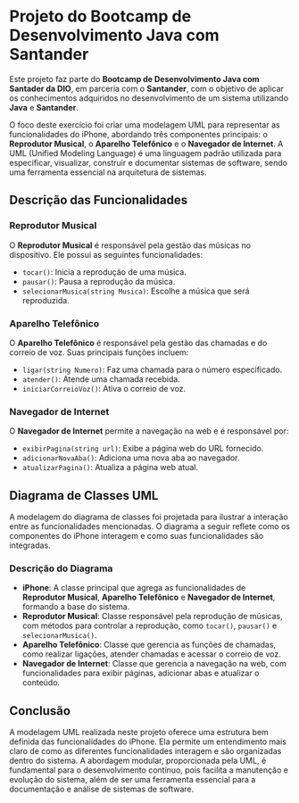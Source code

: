 # Projeto do Bootcamp de Desenvolvimento Java com Santander

Este projeto faz parte do **Bootcamp de Desenvolvimento Java com Santader da DIO**, em parceria com o **Santander**, com o objetivo de aplicar os conhecimentos adquiridos no desenvolvimento de um sistema utilizando **Java** e **Santander**.

O foco deste exercício foi criar uma modelagem UML para representar as funcionalidades do iPhone, abordando três componentes principais: o **Reprodutor Musical**, o **Aparelho Telefônico** e o **Navegador de Internet**. A UML (Unified Modeling Language) é uma linguagem padrão utilizada para especificar, visualizar, construir e documentar sistemas de software, sendo uma ferramenta essencial na arquitetura de sistemas.

## Descrição das Funcionalidades

### Reprodutor Musical

O **Reprodutor Musical** é responsável pela gestão das músicas no dispositivo. Ele possui as seguintes funcionalidades:
- `tocar()`: Inicia a reprodução de uma música.
- `pausar()`: Pausa a reprodução da música.
- `selecionarMusica(string Musica)`: Escolhe a música que será reproduzida.

### Aparelho Telefônico

O **Aparelho Telefônico** é responsável pela gestão das chamadas e do correio de voz. Suas principais funções incluem:
- `ligar(string Numero)`: Faz uma chamada para o número especificado.
- `atender()`: Atende uma chamada recebida.
- `iniciarCorreioVoz()`: Ativa o correio de voz.

### Navegador de Internet

O **Navegador de Internet** permite a navegação na web e é responsável por:
- `exibirPagina(string url)`: Exibe a página web do URL fornecido.
- `adicionarNovaAba()`: Adiciona uma nova aba ao navegador.
- `atualizarPagina()`: Atualiza a página web atual.

## Diagrama de Classes UML

A modelagem do diagrama de classes foi projetada para ilustrar a interação entre as funcionalidades mencionadas. O diagrama a seguir reflete como os componentes do iPhone interagem e como suas funcionalidades são integradas.

### Descrição do Diagrama

- **iPhone**: A classe principal que agrega as funcionalidades de **Reprodutor Musical**, **Aparelho Telefônico** e **Navegador de Internet**, formando a base do sistema.
- **Reprodutor Musical**: Classe responsável pela reprodução de músicas, com métodos para controlar a reprodução, como `tocar()`, `pausar()` e `selecionarMusica()`.
- **Aparelho Telefônico**: Classe que gerencia as funções de chamadas, como realizar ligações, atender chamadas e acessar o correio de voz.
- **Navegador de Internet**: Classe que gerencia a navegação na web, com funcionalidades para exibir páginas, adicionar abas e atualizar o conteúdo.

## Conclusão

A modelagem UML realizada neste projeto oferece uma estrutura bem definida das funcionalidades do iPhone. Ela permite um entendimento mais claro de como as diferentes funcionalidades interagem e são organizadas dentro do sistema. A abordagem modular, proporcionada pela UML, é fundamental para o desenvolvimento contínuo, pois facilita a manutenção e evolução do sistema, além de ser uma ferramenta essencial para a documentação e análise de sistemas de software.

